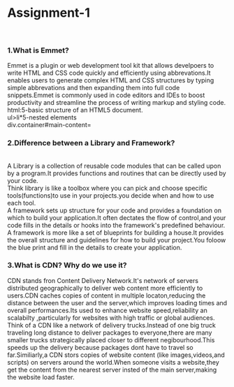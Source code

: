 <h1>Assignment-1</h1><br>

<h3>1.What is Emmet?</h3>

Emmet is a plugin or web development tool kit that allows develpoers to write HTML and CSS code quickly and efficiently using abbrevations.It enables users to generate complex HTML and CSS structures by typing simple abbrevations and then expanding them into full code snippets.Emmet is commonly used in code editors and IDEs to boost productivity and streamline the process of writing markup and styling code.
<br>
html:5-basic structure of an HTML5 document.<br>
ul>li*5-nested elements<br>
div.container#main-content= <div class="container" id="main-content"></div>

<h3>2.Difference between a Library and Framework?</h3>
<br>
A Library is a collection of reusable code modules that can be called upon by a program.It provides functions and routines that can be directly used by your code.<br>
Think library is like a toolbox where you can pick and choose specific tools(functions)to use in your projects.you decide when and how to use each tool.
<br>
A framework sets up structure for your code and provides a foundation on which to build your application.It often dectates the flow of control,and your code fills in the details or hooks into the framework's predefined behaviour.<br>
A framework is more like a set of blueprints for building a house.It provides the overall structure and guidelines for how to build your project.You foloow the blue print and fill in the details to create your application.<br>


<h3>3.What is CDN? Why do we use it?</h3>
CDN stands fron Content Delivery Network.It's network of servers distributed geographically to deliver web content more efficiently to users.CDN caches copies of content in multiple locaton,reducing the distance between the user and the server,which improves loading times and overall performances.Its used to enhance website speed,reliability an scalabilty ,particularly for websites with high traffic or global audiences.
<br>
Think of a CDN like a network of delivery trucks.Instead of one big truck traveling long distance to deliver packages to everyone,there are many smaller trucks strategically placed closer to different negibourhood.This speeds up the delivery because packages dont have to travel so far.Similiarly,a CDN stors copies of website content (like images,videos,and scripts) on servers around the world.When someone visits a website,they get the content from the nearest server insted of the main server,making the website load faster.<br>



